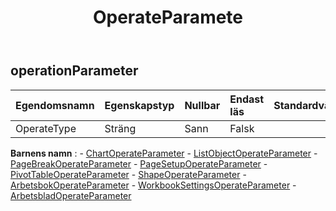 ﻿---
title: OperateParamete
second_title: Aspose.Cells Cloud Documen
type: docs
url: /sv/specification/model/operateparameter/
description: "Aspose.Cells Molnmodellspecifikation: OperateParameter. Hantera enkelt Excel och andra kalkylarksdokument med funktioner som att öppna, generera, redigera, dela, slå samman, jämföra och konvertera"
weight: 50
---
## **operationParameter**

 

| Egendomsnamn| Egenskapstyp| Nullbar| Endast läs| Standardvärde| Beskrivning|
|:- |:- |:- |:- |:- |:- |
| OperateType| Sträng| Sann| Falsk|||

**Barnens namn** : 
	-  [ChartOperateParameter](chartoperateparameter) 
	-  [ListObjectOperateParameter](listobjectoperateparameter) 
	-  [PageBreakOperateParameter](pagebreakoperateparameter) 
	-  [PageSetupOperateParameter](pagesetupoperateparameter) 
	-  [PivotTableOperateParameter](pivottableoperateparameter) 
	-  [ShapeOperateParameter](shapeoperateparameter) 
	-  [ArbetsbokOperateParameter](workbookoperateparameter) 
	-  [WorkbookSettingsOperateParameter](workbooksettingsoperateparameter) 
	-  [ArbetsbladOperateParameter](worksheetoperateparameter) 
